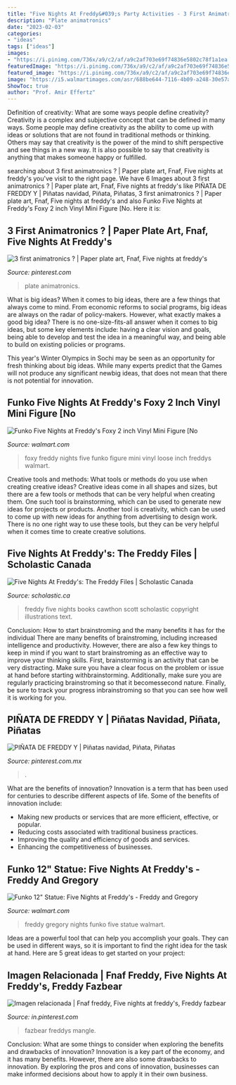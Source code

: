 ```yaml
---
title: "Five Nights At Freddy&#039;s Party Activities - 3 First Animatronics ?"
description: "Plate animatronics"
date: "2023-02-03"
categories:
- "ideas"
tags: ["ideas"]
images:
- "https://i.pinimg.com/736x/a9/c2/af/a9c2af703e69f74836e5802c78f1a1ea.jpg"
featuredImage: "https://i.pinimg.com/736x/a9/c2/af/a9c2af703e69f74836e5802c78f1a1ea.jpg"
featured_image: "https://i.pinimg.com/736x/a9/c2/af/a9c2af703e69f74836e5802c78f1a1ea.jpg"
image: "https://i5.walmartimages.com/asr/688be644-7116-4b09-a248-30e57a8f63a0_1.c3943be8cf30e2edc3c3b6bb724a9ac8.jpeg"
ShowToc: true
author: "Prof. Amir Effertz"
---
```



Definition of creativity: What are some ways people define creativity?
Creativity is a complex and subjective concept that can be defined in many ways. Some people may define creativity as the ability to come up with ideas or solutions that are not found in traditional methods or thinking. Others may say that creativity is the power of the mind to shift perspective and see things in a new way. It is also possible to say that creativity is anything that makes someone happy or fulfilled.

	

		
searching about 3 first animatronics ? | Paper plate art, Fnaf, Five nights at freddy&#039;s you've visit to the right page. We have 6 Images about 3 first animatronics ? | Paper plate art, Fnaf, Five nights at freddy&#039;s like PIÑATA DE FREDDY Y | Piñatas navidad, Piñata, Piñatas, 3 first animatronics ? | Paper plate art, Fnaf, Five nights at freddy&#039;s and also Funko Five Nights at Freddy&#039;s Foxy 2 inch Vinyl Mini Figure [No. Here it is:
		
    
## 3 First Animatronics ? | Paper Plate Art, Fnaf, Five Nights At Freddy&#039;s

<img loading=lazy src="https://i.pinimg.com/736x/fb/11/69/fb116922f2c0b82bbce8bc1f510d0390--plate-art-freddy-s.jpg" onerror="this.onerror=null;this.src='https://tse1.mm.bing.net/th?id=OIP.FDdEMvEzgXedwkgqNOURGQHaFo&amp;pid=15.1';" alt="3 first animatronics ? | Paper plate art, Fnaf, Five nights at freddy&#039;s">

_Source: pinterest.com_

>plate animatronics. 

	

What is big ideas?
When it comes to big ideas, there are a few things that always come to mind. From economic reforms to social programs, big ideas are always on the radar of policy-makers. However, what exactly makes a good big idea?
There is no one-size-fits-all answer when it comes to big ideas, but some key elements include: having a clear vision and goals, being able to develop and test the idea in a meaningful way, and being able to build on existing policies or programs.

This year's Winter Olympics in Sochi may be seen as an opportunity for fresh thinking about big ideas. While many experts predict that the Games will not produce any significant newbig ideas, that does not mean that there is not potential for innovation.

    
## Funko Five Nights At Freddy&#039;s Foxy 2 Inch Vinyl Mini Figure [No

<img loading=lazy src="https://i5.walmartimages.com/asr/688be644-7116-4b09-a248-30e57a8f63a0_1.c3943be8cf30e2edc3c3b6bb724a9ac8.jpeg" onerror="this.onerror=null;this.src='https://tse2.mm.bing.net/th?id=OIP.O6lzilh8_X6dLklJ_dYMqQHaL9&amp;pid=15.1';" alt="Funko Five Nights at Freddy&#039;s Foxy 2 inch Vinyl Mini Figure [No">

_Source: walmart.com_

>foxy freddy nights five funko figure mini vinyl loose inch freddys walmart. 

	

Creative tools and methods: What tools or methods do you use when creating creative ideas?
Creative ideas come in all shapes and sizes, but there are a few tools or methods that can be very helpful when creating them. One such tool is brainstorming, which can be used to generate new ideas for projects or products. Another tool is creativity, which can be used to come up with new ideas for anything from advertising to design work. There is no one right way to use these tools, but they can be very helpful when it comes time to create creative solutions.

    
## Five Nights At Freddy&#039;s: The Freddy Files | Scholastic Canada

<img loading=lazy src="http://www.scholastic.ca/books/app/webroot/img/spreads/9781338139341.jpg" onerror="this.onerror=null;this.src='https://tse3.mm.bing.net/th?id=OIP.OGZyKMGxazZazUiW19Vu9wHaFp&amp;pid=15.1';" alt="Five Nights At Freddy&#039;s: The Freddy Files | Scholastic Canada">

_Source: scholastic.ca_

>freddy five nights books cawthon scott scholastic copyright illustrations text. 

	

Conclusion: How to start brainstroming and the many benefits it has for the individual
There are many benefits of brainstroming, including increased intelligence and productivity. However, there are also a few key things to keep in mind if you want to start brainstroming as an effective way to improve your thinking skills. First, brainstorming is an activity that can be very distracting. Make sure you have a clear focus on the problem or issue at hand before starting withbrainstorming. Additionally, make sure you are regularly practicing brainstroming so that it becomessecond nature. Finally, be sure to track your progress inbrainstroming so that you can see how well it is working for you.

    
## PIÑATA DE FREDDY Y | Piñatas Navidad, Piñata, Piñatas

<img loading=lazy src="https://i.pinimg.com/736x/a9/c2/af/a9c2af703e69f74836e5802c78f1a1ea.jpg" onerror="this.onerror=null;this.src='https://tse1.mm.bing.net/th?id=OIP.6hW107ex20j7f_vdzYlAEwHaNG&amp;pid=15.1';" alt="PIÑATA DE FREDDY Y | Piñatas navidad, Piñata, Piñatas">

_Source: pinterest.com.mx_

>. 

	

What are the benefits of innovation?
Innovation is a term that has been used for centuries to describe different aspects of life. Some of the benefits of innovation include: 
- Making new products or services that are more efficient, effective, or popular.
- Reducing costs associated with traditional business practices.
- Improving the quality and efficiency of goods and services. 
- Enhancing the competitiveness of businesses.

    
## Funko 12&quot; Statue: Five Nights At Freddy&#039;s - Freddy And Gregory

<img loading=lazy src="https://i5.walmartimages.com/asr/438bfcfd-9c67-432c-a338-e8d4183f0bf7.b6f74c0f647ae715668052c39497e5b0.png" onerror="this.onerror=null;this.src='https://tse2.mm.bing.net/th?id=OIP.7VM9D31A1a3581j8AeV86AHaHa&amp;pid=15.1';" alt="Funko 12&quot; Statue: Five Nights at Freddy&#039;s - Freddy and Gregory">

_Source: walmart.com_

>freddy gregory nights funko five statue walmart. 

	

Ideas are a powerful tool that can help you accomplish your goals. They can be used in different ways, so it is important to find the right idea for the task at hand. Here are 5 great ideas to get started on your project: 

    
## Imagen Relacionada | Fnaf Freddy, Five Nights At Freddy&#039;s, Freddy Fazbear

<img loading=lazy src="https://i.pinimg.com/736x/79/76/4e/79764e5a094426ea9bf730a19d0590ea--fnaf--offices.jpg" onerror="this.onerror=null;this.src='https://tse1.mm.bing.net/th?id=OIP.TeQ9x63DpTO2hxdm2uXL7gHaLL&amp;pid=15.1';" alt="Imagen relacionada | Fnaf freddy, Five nights at freddy&#039;s, Freddy fazbear">

_Source: in.pinterest.com_

>fazbear freddys mangle. 

	

Conclusion: What are some things to consider when exploring the benefits and drawbacks of innovation?
Innovation is a key part of the economy, and it has many benefits. However, there are also some drawbacks to innovation. By exploring the pros and cons of innovation, businesses can make informed decisions about how to apply it in their own business.

